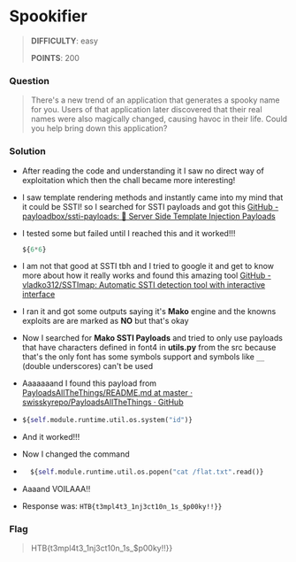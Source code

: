 # Spookifier

> **DIFFICULTY**: easy
> 
> **POINTS**: 200

### Question

> There's a new trend of an application that generates a spooky name for you. 
> Users of that application later discovered that their real names were 
> also magically changed, causing havoc in their life. Could you help 
> bring down this application?

### Solution

- After reading the code and understanding it I saw no direct way of exploitation which then the chall became more interesting!

- I saw template rendering methods and instantly came into my mind that it could be SSTI! so I searched for SSTI payloads and got this [GitHub - payloadbox/ssti-payloads: 🎯 Server Side Template Injection Payloads](https://github.com/payloadbox/ssti-payloads)

- I tested some but failed until I reached this and it worked!!!
  
  ```py
  ${6*6}
  ```

- I am not that good at SSTI tbh and I tried to google it and get to know more about how it really works and found this amazing tool [GitHub - vladko312/SSTImap: Automatic SSTI detection tool with interactive interface](https://github.com/vladko312/SSTImap)

- I ran it and got some outputs saying it's **Mako** engine and the knowns exploits are are marked as **NO** but that's okay

- Now I searched for **Mako SSTI Payloads** and tried to only use payloads that have characters defined in font4 in **utils.py** from the src because that's the only font has some symbols support and symbols like `__` (double underscores) can't be used

- Aaaaaaand I found this payload from [PayloadsAllTheThings/README.md at master · swisskyrepo/PayloadsAllTheThings · GitHub](https://github.com/swisskyrepo/PayloadsAllTheThings/blob/master/Server%20Side%20Template%20Injection/README.md#mako)

- ```py
  ${self.module.runtime.util.os.system("id")}
  ```

- And it worked!!!

- Now I changed the command 

- ```py
    ${self.module.runtime.util.os.popen("cat /flat.txt".read()}
  ```

- Aaaand VOILAAA!!

- Response was: `HTB{t3mpl4t3_1nj3ct10n_1s_$p00ky!!}}`

### Flag

> HTB{t3mpl4t3_1nj3ct10n_1s_$p00ky!!}}

